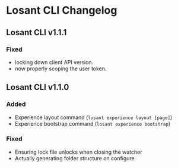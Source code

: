 # Losant CLI Changelog

## Losant CLI v1.1.1

### Fixed

* locking down client API version.
* now properly scoping the user token.

## Losant CLI v1.1.0

### Added

* Experience layout command (`losant experience layout [page]`)
* Experience bootstrap command (`losant experience bootstrap`)

### Fixed

* Ensuring lock file unlocks when closing the watcher
* Actually generating folder structure on configure
